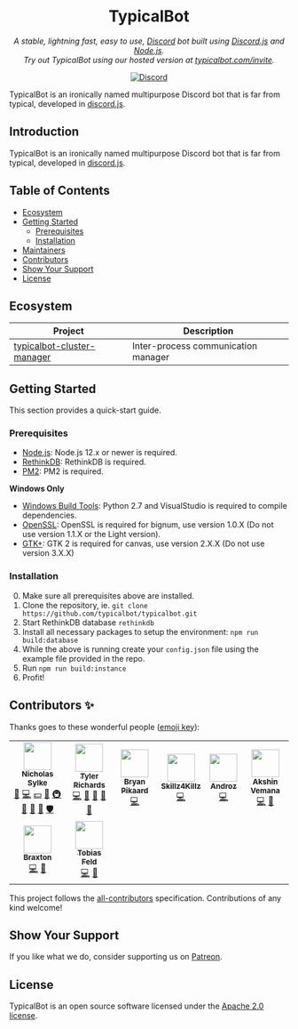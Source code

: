 <p align="center">
    <h1 align="center">TypicalBot</h1>
</p>
<p align="center">
    <i>A stable, lightning fast, easy to use, <a href="https://discordapp.com">Discord</a> bot built using <a href="https://discord.js.org">Discord.js</a> and <a href="https://nodejs.org">Node.js</a>.<br>Try out TypicalBot using our hosted version at <a href="https://typicalbot.com/invite">typicalbot.com/invite</a>.</i>
</p>
<p align="center">
    <a href="https://discord.gg/typicalbot"><img src="https://discordapp.com/api/guilds/163038706117115906/embed.png?style=shield" alt="Discord"></a>
</p>

TypicalBot is an ironically named multipurpose Discord bot that is far from typical, developed in [discord.js](https://github.com/discordjs/discord.js).

## Introduction

TypicalBot is an ironically named multipurpose Discord bot that is far from typical, developed in [discord.js](https://github.com/discordjs/discord.js).

## Table of Contents

- [Ecosystem](#ecosystem)
- [Getting Started](#getting-started)
    - [Prerequisites](#prerequisites)
    - [Installation](#installation)
- [Maintainers](#maintainers)
- [Contributors](#contributors)
- [Show Your Support](#show-your-support)
- [License](#license)

## Ecosystem

| Project | Description |
|---------|-------------|
| [typicalbot-cluster-manager](https://github.com/sylkellc/typicalbot-cluster-manager) | Inter-process communication manager |

## Getting Started

This section provides a quick-start guide.

### Prerequisites

- [Node.js](https://nodejs.org/en/): Node.js 12.x or newer is required.
- [RethinkDB](https://rethinkdb.com/): RethinkDB is required.
- [PM2](http://pm2.keymetrics.io/): PM2 is required.

**Windows Only**
- [Windows Build Tools](https://github.com/felixrieseberg/windows-build-tools): Python 2.7 and VisualStudio is required to compile dependencies.
- [OpenSSL](http://slproweb.com/products/Win32OpenSSL.html): OpenSSL is required for bignum, use version 1.0.X (Do not use version 1.1.X or the Light version).
- [GTK+](http://ftp.gnome.org/pub/GNOME/binaries/win64/gtk+/): GTK 2 is required for canvas, use version 2.X.X (Do not use version 3.X.X)

### Installation

0. Make sure all prerequisites above are installed.
1. Clone the repository, ie. `git clone https://github.com/typicalbot/typicalbot.git`
2. Start RethinkDB database `rethinkdb`
3. Install all necessary packages to setup the environment: `npm run build:database`
4. While the above is running create your `config.json` file using the example file provided in the repo.
5. Run `npm run build:instance`
6. Profit!

## Contributors ✨

Thanks goes to these wonderful people ([emoji key](https://allcontributors.org/docs/en/emoji-key)):

<!-- ALL-CONTRIBUTORS-LIST:START - Do not remove or modify this section -->
<!-- prettier-ignore-start -->
<!-- markdownlint-disable -->
<table>
  <tr>
    <td align="center"><a href="https://github.com/nsylke"><img src="https://avatars1.githubusercontent.com/u/19676879?v=4" width="50px;" alt=""/><br /><sub><b>Nicholas Sylke</b></sub></a><br /><a href="#business-nsylke" title="Business development">💼</a> <a href="https://github.com/sylkellc/typicalbot/commits?author=nsylke" title="Code">💻</a> <a href="#financial-nsylke" title="Financial">💵</a> <a href="#ideas-nsylke" title="Ideas, Planning, & Feedback">🤔</a> <a href="#infra-nsylke" title="Infrastructure (Hosting, Build-Tools, etc)">🚇</a> <a href="#maintenance-nsylke" title="Maintenance">🚧</a> <a href="#projectManagement-nsylke" title="Project Management">📆</a> <a href="https://github.com/sylkellc/typicalbot/pulls?q=is%3Apr+reviewed-by%3Ansylke" title="Reviewed Pull Requests">👀</a> <a href="#security-nsylke" title="Security">🛡️</a></td>
    <td align="center"><a href="https://github.com/tjrgg"><img src="https://avatars1.githubusercontent.com/u/11968358?v=4" width="50px;" alt=""/><br /><sub><b>Tyler Richards</b></sub></a><br /><a href="https://github.com/sylkellc/typicalbot/commits?author=tjrgg" title="Code">💻</a> <a href="#ideas-tjrgg" title="Ideas, Planning, & Feedback">🤔</a> <a href="#maintenance-tjrgg" title="Maintenance">🚧</a> <a href="#projectManagement-tjrgg" title="Project Management">📆</a> <a href="#question-tjrgg" title="Answering Questions">💬</a></td>
    <td align="center"><a href="https://pikaard.com"><img src="https://avatars0.githubusercontent.com/u/19532144?v=4" width="50px;" alt=""/><br /><sub><b>Bryan Pikaard</b></sub></a><br /><a href="https://github.com/sylkellc/typicalbot/commits?author=bwpikaard" title="Code">💻</a></td>
    <td align="center"><a href="https://github.com/Skillz4Killz"><img src="https://avatars3.githubusercontent.com/u/23035000?v=4" width="50px;" alt=""/><br /><sub><b>Skillz4Killz</b></sub></a><br /><a href="https://github.com/sylkellc/typicalbot/commits?author=Skillz4Killz" title="Code">💻</a></td>
    <td align="center"><a href="http://androz2091.fr"><img src="https://avatars1.githubusercontent.com/u/42497995?v=4" width="50px;" alt=""/><br /><sub><b>Androz</b></sub></a><br /><a href="https://github.com/sylkellc/typicalbot/commits?author=Androz2091" title="Code">💻</a></td>
    <td align="center"><a href="http://www.akshin.com/"><img src="https://avatars1.githubusercontent.com/u/43317227?v=4" width="50px;" alt=""/><br /><sub><b>Akshin Vemana</b></sub></a><br /><a href="https://github.com/sylkellc/typicalbot/commits?author=AkshinVemana" title="Code">💻</a> <a href="#question-AkshinVemana" title="Answering Questions">💬</a></td>
  </tr>
  <tr>
    <td align="center"><a href="https://cheezewerks.com/"><img src="https://avatars2.githubusercontent.com/u/25778864?v=4" width="50px;" alt=""/><br /><sub><b>Braxton</b></sub></a><br /><a href="https://github.com/sylkellc/typicalbot/commits?author=SirPacker" title="Code">💻</a> <a href="#question-SirPacker" title="Answering Questions">💬</a></td>
    <td align="center"><a href="https://github.com/TobiasFeld22"><img src="https://avatars3.githubusercontent.com/u/18636103?v=4" width="50px;" alt=""/><br /><sub><b>Tobias Feld</b></sub></a><br /><a href="https://github.com/sylkellc/typicalbot/commits?author=TobiasFeld22" title="Code">💻</a> <a href="#question-TobiasFeld22" title="Answering Questions">💬</a></td>
  </tr>
</table>

<!-- markdownlint-enable -->
<!-- prettier-ignore-end -->
<!-- ALL-CONTRIBUTORS-LIST:END -->

This project follows the [all-contributors](https://github.com/all-contributors/all-contributors) specification. Contributions of any kind welcome!

## Show Your Support

If you like what we do, consider supporting us on [Patreon](https://patreon.com/typicalbot).

## License

TypicalBot is an open source software licensed under the [Apache 2.0 license](LICENSE).
